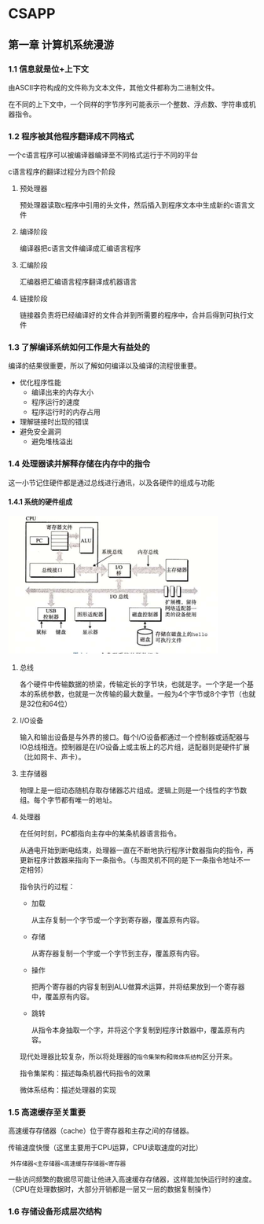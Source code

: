 # CSAPP

## 第一章 计算机系统漫游

### 1.1 信息就是位+上下文

由ASCII字符构成的文件称为文本文件，其他文件都称为二进制文件。

在不同的上下文中，一个同样的字节序列可能表示一个整数、浮点数、字符串或机器指令。

### 1.2 程序被其他程序翻译成不同格式

一个c语言程序可以被编译器编译至不同格式运行于不同的平台

c语言程序的翻译过程分为四个阶段

1. 预处理器

   预处理器读取c程序中引用的头文件，然后插入到程序文本中生成新的c语言文件

2. 编译阶段

   编译器把c语言文件编译成汇编语言程序

3. 汇编阶段

   汇编器把汇编语言程序翻译成机器语言

4. 链接阶段

   链接器负责将已经编译好的文件合并到所需要的程序中，合并后得到可执行文件

### 1.3 了解编译系统如何工作是大有益处的

编译的结果很重要，所以了解如何编译以及编译的流程很重要。

- 优化程序性能
  - 编译出来的内存大小
  - 程序运行的速度
  - 程序运行时的内存占用
- 理解链接时出现的错误
- 避免安全漏洞
  - 避免堆栈溢出

### 1.4 处理器读并解释存储在内存中的指令

这一小节记住硬件都是通过总线进行通讯，以及各硬件的组成与功能

#### 1.4.1 系统的硬件组成

![image-20230222132010706](CSAPP/image-20230222132010706.png)

1. 总线

   各个硬件中传输数据的桥梁，传输定长的字节块，也就是字。一个字是一个基本的系统参数，也就是一次传输的最大数量。一般为4个字节或8个字节（也就是32位和64位）

2. I/O设备

   输入和输出设备是与外界的接口。每个I/O设备都通过一个控制器或适配器与IO总线相连。控制器是在I/O设备上或主板上的芯片组，适配器则是硬件扩展（比如网卡、声卡）。

3. 主存储器

   物理上是一组动态随机存取存储器芯片组成。逻辑上则是一个线性的字节数组。每个字节都有唯一的地址。

4. 处理器

   在任何时刻，PC都指向主存中的某条机器语言指令。

   从通电开始到断电结束，处理器一直在不断地执行程序计数器指向的指令，再更新程序计数器来指向下一条指令。（与图灵机不同的是下一条指令地址不一定相邻）

   指令执行的过程：

   - 加载

     从主存复制一个字节或一个字到寄存器，覆盖原有内容。

   - 存储

     从寄存器复制一个字或一个字节到主存，覆盖原有内容。

   - 操作

     把两个寄存器的内容复制到ALU做算术运算，并将结果放到一个寄存器中，覆盖原有内容。

   - 跳转

     从指令本身抽取一个字，并将这个字复制到程序计数器中，覆盖原有内容。
   
   现代处理器比较复杂，所以将处理器的`指令集架构`和`微体系结构`区分开来。
   
   指令集架构：描述每条机器代码指令的效果
   
   微体系结构：描述处理器的实现

### 1.5 高速缓存至关重要

高速缓存存储器（cache）位于寄存器和主存之间的存储器。

传输速度快慢（这里主要用于CPU运算，CPU读取速度的对比）

​	`外存储器<主存储器<高速缓存存储器<寄存器`

一些访问频繁的数据尽可能让他进入高速缓存存储器，这样能加快运行时的速度。（CPU在处理数据时，大部分开销都是一层又一层的数据复制操作）

### 1.6 存储设备形成层次结构